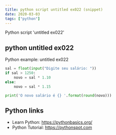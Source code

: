 ```yaml
---
title: python script untitled ex022 (snippet)
date: 2020-03-03
tags: ["python"]
---
```

Python script 'untitled ex022'


## python untitled ex022

Python example: untitled ex022

```python
sal = float(input("Digite seu salário: "))
if sal > 1250:
    novo = sal * 1.10
else:
    novo = sal * 1.15

print('O novo salário é {} '.format(round(novo)))


```

## Python links

- Learn Python: https://pythonbasics.org/
- Python Tutorial: https://pythonspot.com
